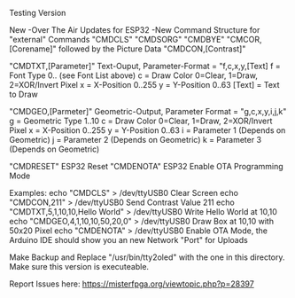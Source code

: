 Testing Version

New
-Over The Air Updates for ESP32
-New Command Structure for "external" Commands
   "CMDCLS"
   "CMDSORG"
   "CMDBYE"
   "CMCOR,[Corename]" followed by the Picture Data
   "CMDCON,[Contrast]"
   
   "CMDTXT,[Parameter]"   Text-Ouput,       Parameter-Format = "f,c,x,y,[Text]
   f = Font Type 0.. (see Font List above)
   c = Draw Color 0=Clear, 1=Draw, 2=XOR/Invert Pixel
   x = X-Position 0..255
   y = Y-Position 0..63 
   [Text] = Text to Draw

   "CMDGEO,[Parmeter]"    Geometric-Output, Parameter Format = "g,c,x,y,i,j,k"
   g = Geometric Type 1..10
   c = Draw Color 0=Clear, 1=Draw, 2=XOR/Invert Pixel
   x = X-Position 0..255
   y = Y-Position 0..63
   i = Parameter 1 (Depends on Geometric)
   j = Parameter 2 (Depends on Geometric)
   k = Parameter 3 (Depends on Geometric)

   "CMDRESET"   ESP32 Reset
   "CMDENOTA"   ESP32 Enable OTA Programming Mode

Examples:
echo "CMDCLS" > /dev/ttyUSB0                             Clear Screen
echo "CMDCON,211" > /dev/ttyUSB0                         Send Contrast Value 211
echo "CMDTXT,5,1,10,10,Hello World" > /dev/ttyUSB0       Write Hello World at 10,10
echo "CMDGEO,4,1,10,10,50,20,0" > /dev/ttyUSB0           Draw Box at 10,10 with 50x20 Pixel
echo "CMDENOTA" > /dev/ttyUSB0                           Enable OTA Mode, the Arduino IDE should show you an new Network "Port" for Uploads

Make Backup and Replace "/usr/bin/tty2oled" with the one in this directory. 
Make sure this version is executeable.

Report Issues here:
https://misterfpga.org/viewtopic.php?p=28397
